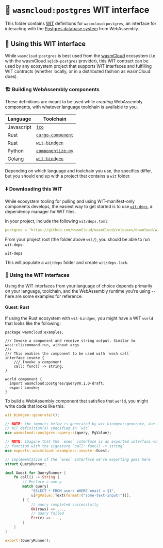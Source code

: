 # 🐘 `wasmcloud:postgres` WIT interface

This folder contains [WIT][wit] definitions for `wasmcloud:postgres`, an interface for interacting with the [Postgres database system][postgres] from WebAssembly.

[wit]: https://github.com/WebAssembly/component-model/blob/main/design/mvp/WIT.md
[postgres]: https://postgresql.org

## 👟 Using this WIT interface

While `wasmcloud:postgres` is best used from the [wasmCloud][wasmcloud] ecosystem (i.e. with the wasmCloud `sqldb-postgres` provider), this WIT contract can be used by any ecosystem project that supports WIT interfaces and fulfilling WIT contracts (whether locally, or in a distributed fashion as wasmCloud does).

[wasmcloud]: https://wasmcloud.com/docs/intro

### 🏗️ Building WebAssembly components

These definitions are meant to be used while *creating* WebAssembly components, with whatever language toolchain is available to you.

| Language   | Toolchain                            |
|------------|--------------------------------------|
| Javascript | [`jco`][jco]  |
| Rust       | [`cargo-component`][cargo-component] |
| Rust       | [`wit-bindgen`][wit-bindgen-rust]    |
| Python     | [`componentize-py`][compnentize-py]  |
| Golang     | [`wit-bindgen`][wit-bindgen-go]      |

Depending on which language and toolchain you use, the specifics differ, but you should end up with a project that contains a `wit` folder.

[cargo-component]: https://github.com/bytecodealliance/cargo-component
[compnentize-py]: https://github.com/bytecodealliance/componentize-py
[jco]: https://github.com/bytecodealliance/jco
[wit-bindgen-go]: https://github.com/bytecodealliance/wit-bindgen?tab=readme-ov-file#guest-tinygo
[wit-bindgen-rust]: https://github.com/bytecodealliance/wit-bindgen

### ⬇️ Downloading this WIT

While ecosystem tooling for pulling and using WIT-manifest-only components develops, the easiest way to get started is to use [`wit-deps`][wit-deps], a dependency manager for WIT files.

In your project, include the following `wit/deps.toml`:

```yaml
postgres = "https://github.com/wasmCloud/wasmCloud/releases/download/wit-wasmcloud-postgres-v0.1.0-draft/wit-wasmcloud-postgres-0.1.0-draft.tar.gz"
```

From your project root (the folder above `wit/`), you should be able to run `wit-deps`:

```console
wit-deps
```

This will populate a `wit/deps` folder and create `wit/deps.lock`.

[wit-deps]: https://github.com/bytecodealliance/wit-deps

### 🚀 Using the WIT interfaces

Using the WIT interfaces from your language of choice depends primarily on your language, toolchain, and the WebAssembly runtime you're using -- here are some examples for reference.

#### Guest: Rust

If using the Rust ecosystem with `wit-bindgen`, you might have a WIT `world` that looks like the following:

```wit
package wasmcloud:examples;

/// Invoke a component and receive string output. Similar to wasi:cli/command.run, without args
///
/// This enables the component to be used with `wash call`
interface invoke {
    /// Invoke a component
    call: func() -> string;
}

world component {
  import wasmcloud:postgres/query@0.1.0-draft;
  export invoke;
}
```

To build a WebAssembly component that satisfies that `world`, you might write code that looks like this:

```rust
wit_bindgen::generate!();

// NOTE: the imports below is generated by wit_bindgen::generate, due to the
// WIT definition(s) specified in `wit`
use wasmcloud::postgres::query::{query, PgValue};

// NOTE: Imagine that the `exec` interface is an exported interface with one
// function with the signature `call: func() -> string`
use exports::wasmcloud::examples::invoke::Guest;

// Implementation of the `exec` interface we're exporting goes here
struct QueryRunner;

impl Guest for QueryRunner {
    fn call() -> String {
        // Perform a query
        match query(
            "SELECT * FROM users WHERE email = $1",
            &[PgValue::Text(format!("some-text-input!"))],
        ) {
            // query completed successfully
            Ok(rows) => ...,
            // query failed
            Err(e) => ...,
        }
    }
}

export!(QueryRunner);
```
